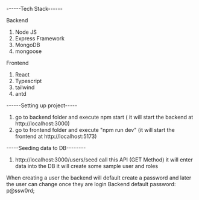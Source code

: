 ------Tech Stack------

Backend

1. Node JS 
2. Express Framework
3. MongoDB
4. mongoose

Frontend

1. React
2. Typescript
3. tailwind
4. antd


------Setting up project-----

1. go to backend folder and execute npm start ( it will start the backend at http://localhost:3000)
2. go to frontend folder and execute "npm run dev" (it will start the frontend at http://localhost:5173)

-----Seeding data to DB--------

1. http://localhost:3000/users/seed call this API (GET Method) it will enter data into the DB it will create some sample user and roles

When creating a user the backend will default create a password and later the user can change once they are login
Backend default password: p@ssw0rd;